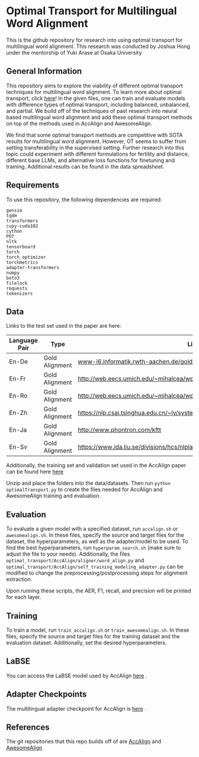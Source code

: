 # Optimal Transport for Multilingual Word Alignment

This is the github repository for research into using optimal transport for multilingual word alignment. This research was conducted by Joshua Hong under the mentorship of Yuki Arase at Osaka University

## General Information

This repository aims to explore the viability of different optimal transport techniques for multilingual word alignment. To learn more about optimal transport, click [here](https://pythonot.github.io/quickstart.html)! In the given files, one can train and evaluate models with difference types of optimal transport, including balanced, unbalanced, and partial. We build off of the techniques of past research into neural based multilingual word alignment and add these optimal transport methods on top of the methods used in AccAlign and AwesomeAlign.

We find that some optimal transport methods are competitive with SOTA results for multilingual word alignment. However, OT seems to suffer from setting transferability in the supervised setting. Further research into this topic could experiment with different formulations for fertility and distance, different base LLMs, and alternative loss functions for finetuning and training. Additional results can be found in the data spreadsheet.

## Requirements

To use this repository, the following dependencies are required: 

```
gensim
tqdm
transformers
cupy-cuda102
cython
POT
nltk
tensorboard
torch
torch_optimizer
torchmetrics
adapter-transformers
numpy
boto3
filelock
requests
tokenizers
```

## Data 

Links to the test set used in the paper are here: 

| Language Pair  |   Type |Link |
| ------------- | ------------- | ------------- |
| En-De |   Gold Alignment | www-i6.informatik.rwth-aachen.de/goldAlignment/ |
| En-Fr |   Gold Alignment | http://web.eecs.umich.edu/~mihalcea/wpt/ |
| En-Ro |   Gold Alignment | http://web.eecs.umich.edu/~mihalcea/wpt05/ |
| En-Zh |   Gold Alignment | https://nlp.csai.tsinghua.edu.cn/~ly/systems/TsinghuaAligner/TsinghuaAligner.html |
| En-Ja |   Gold Alignment | http://www.phontron.com/kftt |
| En-Sv |   Gold Alignment | https://www.ida.liu.se/divisions/hcs/nlplab/resources/ges/ |

Additionally, the training set and validation set used in the AccAlign paper can be found here [here](https://drive.google.com/file/d/19X0mhTx6-EhgILm7_mtVWrT2qal-o-uV/view?usp=share_link)

Unzip and place the folders into the data/datasets. Then run `python optimalTransport.py` to create the files needed for AccAlign and AwesomeAlign training and evaluation.

## Evaluation

To evaluate a given model with a specified dataset, run `accalign.sh` or `awesomealign.sh`. In these files, specify the source and target files for the dataset, the hyperparameters, as well as the adapter/model to be used. To find the best hyperparameters, run `hyperparam_search.sh` (make sure to adjust the file to your needs). Additionally, the files `optimal_transport/AccAlign/aligner/word_align.py` and `optimal_transport/AccAlign/self_training_modeling_adapter.py` can be modified to change the preprocessing/postprocessing steps for alignment extraction. 

Upon running these scripts, the AER, F1, recall, and precision will be printed for each layer. 

## Training

To train a model, run `train_accalign.sh` or `train_awesomealign.sh`. In these files, specify the source and target files for the training dataset and the evaluation dataset. Additionally, set the desired hyperparameters. 

## LaBSE

You can access the LaBSE model used by AccAlign [here](https://huggingface.co/sentence-transformers/LaBSE) . 

## Adapter Checkpoints 

The multilingual adapter checkpoint for AccAlign is [here](https://drive.google.com/open?id=1eB8aWd4iM6DSQWJZOA5so4rB4MCQQyQf&usp=drive_copy) . 

## References

The git repositories that this repo builds off of are [AccAlign](https://github.com/sufenlp/AccAlign/tree/main) and [AwesomeAlign](https://github.com/neulab/awesome-align)
